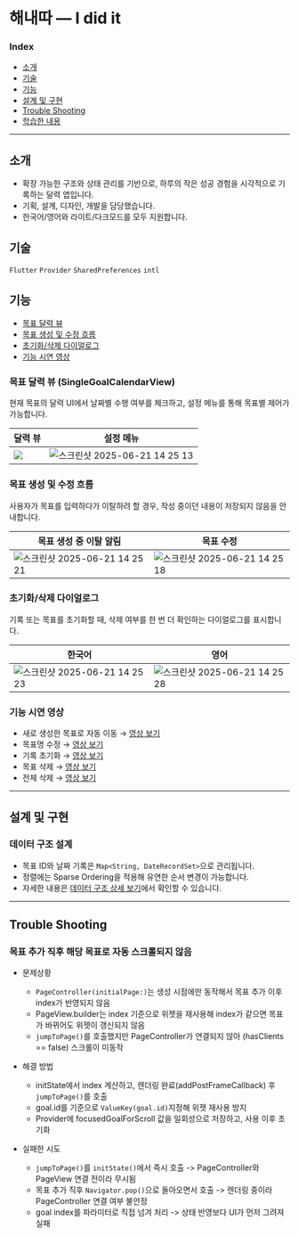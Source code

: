 # 해내따 — I did it

> 
### Index

- [소개](#소개)
- [기술](#기술)
- [기능](#기능)
- [설계 및 구현](#설계-및-구현)
- [Trouble Shooting](#Trouble-Shooting)
- [학습한 내용](#학습한-내용)
---
## 소개 
- 확장 가능한 구조와 상태 관리를 기반으로, 하루의 작은 성공 경험을 시각적으로 기록하는 달력 앱입니다.
- 기획, 설계, 디자인, 개발을 담당했습니다.
- 한국어/영어와 라이트/다크모드를 모두 지원합니다. 


## 기술 
`Flutter` `Provider` `SharedPreferences` `intl` 

## 기능

- [목표 달력 뷰](#목표-달력-뷰)
- [목표 생성 및 수정 흐름](#목표-생성-및-수정-흐름)
- [초기화/삭제 다이얼로그](#초기화삭제-다이얼로그)
- [기능 시연 영상](#기능-시연-영상)

### 목표 달력 뷰 (SingleGoalCalendarView)
현재 목표의 달력 UI에서 날짜별 수행 여부를 체크하고, 설정 메뉴를 통해 목표별 제어가 가능합니다.

| 달력 뷰 | 설정 메뉴 |
| --- | --- | 
| <img src="https://github.com/user-attachments/assets/f0da5d97-8947-40af-a6d0-0e7cb0a1537b"> | ![스크린샷 2025-06-21 14 25 13](https://github.com/user-attachments/assets/86b2448d-76bd-45a6-bde5-652a43d1426c) |

### 목표 생성 및 수정 흐름
사용자가 목표를 입력하다가 이탈하려 할 경우, 작성 중이던 내용이 저장되지 않음을 안내합니다.

| 목표 생성 중 이탈 알림 | 목표 수정 |
| --- | --- | 
| ![스크린샷 2025-06-21 14 25 21](https://github.com/user-attachments/assets/5590866b-8e5c-44a1-a63a-9b98ce4c916b)| ![스크린샷 2025-06-21 14 25 18](https://github.com/user-attachments/assets/563c38f9-a7e8-4b3d-ab04-a3c52f9d095f) |


### 초기화/삭제 다이얼로그 
기록 또는 목표를 초기화할 때, 삭제 여부를 한 번 더 확인하는 다이얼로그를 표시합니다.

| 한국어 | 영어 |
| --- | --- | 
| ![스크린샷 2025-06-21 14 25 23](https://github.com/user-attachments/assets/0f9b5806-1545-41da-b5f8-ae4de13488ed) | ![스크린샷 2025-06-21 14 25 28](https://github.com/user-attachments/assets/3834c316-7d99-4bcc-8123-74fb75400f3d) |



### 기능 시연 영상
- 새로 생성한 목표로 자동 이동 → [영상 보기](docs/features/auto_scroll_to_newly_created_goal.mp4)
- 목표명 수정 → [영상 보기](docs/features/edit_goal_name.mp4)
- 기록 초기화 → [영상 보기](docs/features/reset_records_only.mp4)
- 목표 삭제 → [영상 보기](docs/features/reset_goal.mp4)
- 전체 삭제 → [영상 보기](docs/features/reset_all_goals.mp4)


---

## 설계 및 구현


### 데이터 구조 설계

- 목표 ID와 날짜 기록은 `Map<String, DateRecordSet>`으로 관리됩니다.
- 정렬에는 Sparse Ordering을 적용해 유연한 순서 변경이 가능합니다.
- 자세한 내용은 [데이터 구조 상세 보기](docs/data_structure.md)에서 확인할 수 있습니다.

---

## Trouble Shooting

### 목표 추가 직후 해당 목표로 자동 스크롤되지 않음 

- 문제상황 
  - `PageController(initialPage:)`는 생성 시점에만 동작해서 목표 추가 이후 index가 반영되지 않음 
  - PageView.builder는 index 기준으로 위젯을 재사용해 index가 같으면 목표가 바뀌어도 위젯이 갱신되지 않음
  - `jumpToPage()`를 호출했지만  PageController가 연결되지 않아 (hasClients == false) 스크롤이 미동작 

- 해결 방법
  - initState에서 index 계산하고, 렌더링 완료(addPostFrameCallback) 후 `jumpToPage()`를 호출
  - goal.id를 기준으로 `ValueKey(goal.id)`지정해 위젯 재사용 방지
  - Provider에 focusedGoalForScroll 값을 일회성으로 저장하고, 사용 이후 초기화
 
- 실패한 시도
  - `jumpToPage()`를 `initState()`에서 즉시 호출 -> PageController와 PageView 연결 전이라 무시됨
  - 목표 추가 직후 `Navigator.pop()`으로 돌아오면서 호출 -> 렌더링 중이라 PageController 연결 여부 불안정
  - goal index를 파라미터로 직접 넘겨 처리 -> 상태 반영보다 UI가 먼저 그려져 실패
